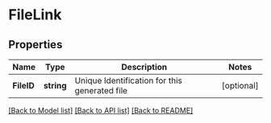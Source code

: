 # FileLink

## Properties

Name | Type | Description | Notes
------------ | ------------- | ------------- | -------------
**FileID** | **string** | Unique Identification for this generated file | [optional] 

[[Back to Model list]](../README.md#documentation-for-models) [[Back to API list]](../README.md#documentation-for-api-endpoints) [[Back to README]](../README.md)


